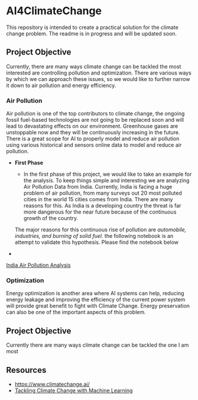 # AI4ClimateChange
This repository is intended to create a practical solution for the climate change problem. The readme is in progress and will be updated soon. 

## Project Objective 
Currently, there are many ways climate change can be tackled the most interested are controlling pollution and optimization. There are various ways by which we can approach these issues, so we would like to further narrow it down to air pollution and energy efficiency.

### Air Pollution 
Air pollution is one of the top contributors to climate change, the ongoing fossil fuel-based technologies are not going to be replaced soon and will lead to devastating effects on our environment. Greenhouse gases are unstoppable now and they will be continuously increasing in the future. There is a great scope for AI to properly model and reduce air pollution using various historical and sensors online data to model and reduce air pollution. 

- **First Phase** 
    - In the first phase of this project, we would like to take an example for the analysis. To keep things simple and interesting we are analyzing Air Pollution Data from India. Currently, India is facing a huge problem of air pollution, from many surveys out 20 most polluted cities in the world 15 cities comes from India. There are many reasons for this. As India is a developing country the threat is far more dangerous for the near future because of the continuous growth of the country. 
    
    The major reasons for this continuous rise of pollution are *automobile, industries, and burning of solid fuel*.  the following notebook is an attempt to validate this hypothesis. Please find the notebook below 
    
 - 
  [India Air Pollution Analysis](India_Air_Pollution_Analysis.ipynb)
 

### Optimization 
Energy optimization is another area where AI systems can help, reducing energy leakage and improving the efficiency of the current power system will provide great benefit to fight with Climate Change. Energy preservation can also be one of the important aspects of this problem.

## Project Objective 
Currently there are many ways climate change can be tackled the one I am most 
## Resources
- https://www.climatechange.ai/
- [Tackling Climate Change with Machine Learning](https://arxiv.org/abs/1906.05433) 